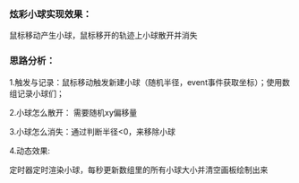 ### 炫彩小球实现效果：

鼠标移动产生小球，鼠标移开的轨迹上小球散开并消失

### 思路分析：

1.触发与记录：鼠标移动触发新建小球（随机半径，event事件获取坐标）；使用数组记录小球们；

2.小球怎么散开： 需要随机xy偏移量

3.小球怎么消失：通过判断半径<0，来移除小球

4.动态效果:

定时器定时渲染小球，每秒更新数组里的所有小球大小并清空画板绘制出来




